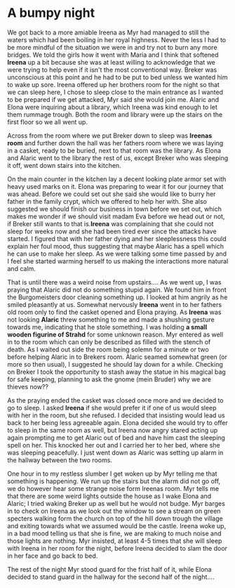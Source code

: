 # A bumpy night

We got back to a more amiable Ireena as Myr had managed to still the waters which had been boiling in her royal highness. Never the less I had to be more mindful of the situation we were in and try not to burn any more bridges. We told the girls how it went with Maria and I think that softened **Ireena** up a bit because she was at least willing to acknowledge that we were trying to help even if it isn't the most conventional way. Breker was unconscious at this point and he had to be put to bed unless we wanted him to wake up sore. Ireena offered up her brothers room for the night so that we can sleep here, I chose to sleep close to the main entrance as I wanted to be prepared if we get attacked, Myr said she would join me. Alaric and Elona were inquiring about a library, which Ireena was kind enough to let them rummage trough. Both the room and library were up the stairs on the first floor so we all went up.

Across from the room where we put Breker down to sleep was **Ireenas room** and further down the hall was her fathers room where we was laying in a casket, ready to be buried, next to that room was the library. As Elona and Alaric went to the library the rest of us, except Breker who was sleeping it off, went down stairs into the kitchen.

On the main counter in the kitchen lay a decent looking plate armor set with heavy used marks on it. Elona was preparing to wear it for our journey that was ahead. Before we could set out she said she would like to burry her father in the family crypt, which we offered to help her with. She also suggested we should finish our business in town before we set out, which makes me wonder if we should visit madam Eva before we head out or not, if Breker still wants to that is.**Ireena** was complaining that she could not sleep for weeks now and she had been tired ever since the attacks have started. I figured that with her father dying and her sleeplessness this could explain her foul mood, thus suggesting that maybe Alaric has a spell which he can use to make her sleep.  As we were talking some time passed by and I feel she started warming herself to us making the interactions more natural and calm.

That is until there was a weird noise from upstairs.... As we went up, I was praying that Alaric did not do something stupid again. We found him in front the Burgomeisters door cleaning something up. I looked at him angrily as he smiled pleasantly at us. Somewhat nervously **Ireena** went in to her fathers old room only to find the casket opened and Elona praying. As **Ireena** was not looking **Alaric** threw something to me and made a shushing gesture towards me, indicating that he stole something. I was holding **a small wooden figurine of Strahd** for some unknown reason. Myr entered as well in to the room which can only be described as filled with the stench of death. As I waited out side the room being solemn for a minute or two before helping Alaric in to Brekers room. Alaric seamed somewhat green (or more so then usual), I suggested he should lay down for a while. Checking on Breker I took the opportunity to stash away the statue in his magical bag for safe keeping, planning to ask the gnome (mein Bruder) why we are thieves now??

As the praying ended the casket was closed once more and we decided to go to sleep. I asked **Ireena** if she would prefer it if one of us would sleep with her in the room, but she refused. I decided that insisting would lead us back to her being less agreeable again. Elona decided she would try to offer to sleep in the same room as well, but Ireena now angry stared acting up again prompting me to get Alaric out of bed and have him cast the sleeping spell on her. This knocked her out and I carried her to her bed, where she was sleeping peacefully. I just went down as Alaric was setting up alarm in the hallway between the two rooms.

One hour in to my restless slumber I get woken up by Myr telling me that something is happening. We run up the stairs but the alarm did not go off, we do however hear some strange noise form Ireenas room. Myr tells me that there are some weird lights outside the house as I wake Elona and Alaric; I tried waking Breker up as well but he would not budge. Myr barges in to check on Ireena as we look out the window to see a stream on green specters walking form the church on top of the hill down trough the village and exiting towards what we assumed would be the castle. Ireena woke up, in a bad mood telling us that she is fine, we are making to much noise and those lights are nothing. Myr insisted, at least 4-5 times that she will sleep with Ireena in her room for the night, before Ireena decided to slam the door in her face and go back to bed.

The rest of the night Myr stood guard for the frist half of it, while Elona decided to stand guard in the hallway for the second half of the night....

